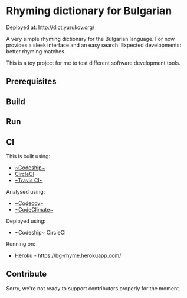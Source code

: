 # Rhyming dictionary for Bulgarian

Deployed at: http://dict.yurukov.org/

A very simple rhyming dictionary for the Bulgarian language. For now provides a sleek interface and an easy search. Expected developments: better rhyming matches.

This is a toy project for me to test different software development tools.

## Prerequisites

## Build

## Run

## CI

This is built using:

* [~Codeship~](http://codeship.com/)
* [CircleCI](https://circleci.com/)
* [~Travis CI~](https://travis-ci.org/)

Analysed using:

* [~Codecov~](https://codecov.io/)
* [~CodeClimate~](https://codeclimate.com/)

Deployed using:

* ~Codeship~ CircleCI

Running on:

* [Heroku](https://www.heroku.com/) - https://bg-rhyme.herokuapp.com/

## Contribute

Sorry, we're not ready to support contributors properly for the moment.

